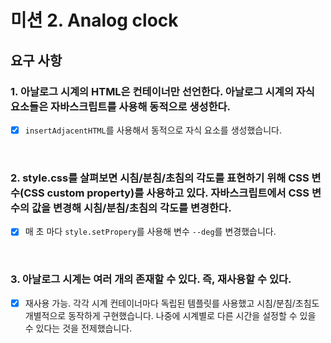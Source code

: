 # 미션 2. Analog clock

## 요구 사항

### 1. 아날로그 시계의 HTML은 컨테이너만 선언한다. 아날로그 시계의 자식 요소들은 자바스크립트를 사용해 동적으로 생성한다.

- [x] `insertAdjacentHTML`를 사용해서 동적으로 자식 요소를 생성했습니다.

<br>

### 2. style.css를 살펴보면 시침/분침/초침의 각도를 표현하기 위해 CSS 변수(CSS custom property)를 사용하고 있다. 자바스크립트에서 CSS 변수의 값을 변경해 시침/분침/초침의 각도를 변경한다.

- [x] 매 초 마다 `style.setPropery`를 사용해 변수 `--deg`를 변경했습니다.

<br>

### 3. 아날로그 시계는 여러 개의 존재할 수 있다. 즉, 재사용할 수 있다.

- [x] 재사용 가능. 각각 시계 컨테이너마다 독립된 템플릿를 사용했고 시침/분침/초침도 개별적으로 동작하게 구현했습니다. 나중에 시계별로 다른 시간을 설정할 수 있을 수 있다는 것을 전제했습니다.

<br>
